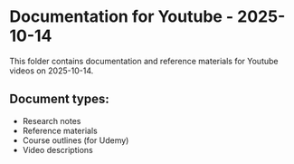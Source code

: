 # Documentation for Youtube - 2025-10-14

This folder contains documentation and reference materials for Youtube videos on 2025-10-14.

## Document types:
- Research notes
- Reference materials
- Course outlines (for Udemy)
- Video descriptions
